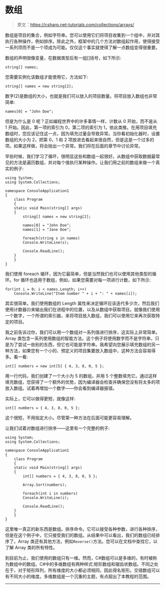 # 数组

> 原文：<https://csharp.net-tutorials.com/collections/arrays/>

数组是项目的集合，例如字符串。您可以使用它们将项目收集到一个组中，并对其执行各种操作，例如排序。除此之外，框架中的几个方法对数组起作用，使得接受一系列项而不是一个项成为可能。仅仅这个事实就使得了解一点数组变得很重要。

数组的声明很像变量，在数据类型后有一组[]括号，如下所示:

```
string[] names;
```

您需要实例化该数组才能使用它，方法如下:

```
string[] names = new string[2];
```

数字(2)是数组的大小，也就是我们可以放入的项目数量。将项目放入数组也非常简单:

<input type="hidden" name="IL_IN_ARTICLE">

```
names[0] = "John Doe";
```

但是为什么是 0 呢？正如编程世界中的许多事情一样，计数从 0 开始，而不是从 1 开始。因此，第一项的索引为 0，第二项的索引为 1，依此类推。在用项目填充数组时，您应该记住这一点，因为填充过量会导致异常。当你看初始化器时，设置数组的大小为 2，把第 0，1 和 2 项放进去看起来很自然，但是这是一个过多的项。如果这样做，将会抛出一个异常。我们将在后面的章节中讨论异常。

早些时候，我们学习了循环，很明显这些和数组一起很好。从数组中获取数据最常见的方法是遍历数组，并对每个值执行某种操作。让我们用之前的数组来做一个真实的例子:

```
using System;
using System.Collections;

namespace ConsoleApplication1
{
    class Program
    {
    static void Main(string[] args)
    {
        string[] names = new string[2];

        names[0] = "John Doe";
        names[1] = "Jane Doe";

        foreach(string s in names)
        Console.WriteLine(s);

        Console.ReadLine();
    }
    }
}
```

我们使用 foreach 循环，因为它最简单，但是当然我们也可以使用其他类型的循环。for 循环也适用于数组，例如，如果您需要对每一项进行计数，如下所示:

```
for(int i = 0; i < names.Length; i++)
    Console.WriteLine("Item number " + i + ": " + names[i]);
```

其实很简单。我们使用数组的 Length 属性来决定循环应该迭代多少次，然后我们使用计数器(I)来输出我们在进程中的位置，以及从数组中获取项目。就像我们使用一个数字，一个所谓的索引器，来将项目放入数组，我们可以使用它来再次获取特定的项目。

我之前告诉过你，我们可以用一个数组对一系列值进行排序，这实际上非常简单。Array 类包含一系列使用数组的智能方法。这个例子将使用数字而不是字符串，只是为了尝试一些别的东西，但它也可能是字符串。我希望向您展示填充数组的另一种方法，如果您有一个小的、预定义的项目集要放入数组中，这种方法会容易得多。看一看:

```
int[] numbers = new int[5] { 4, 3, 8, 0, 5 };
```

用一行代码，我们创建了一个大小为 5 的数组，并用 5 个整数填充它。通过这样填充数组，您获得了一个额外的优势，因为编译器会检查并确保您没有将太多的项放入数组。试着再增加一个数字——你会看到编译器报错。

实际上，它可以做得更短，就像这样:

```
int[] numbers = { 4, 3, 8, 0, 5 };
```

这个很短，不用指定大小。尽管第一种方法在后面可能更容易理解。

让我们试着对数组进行排序——这里有一个完整的例子:

```
using System;
using System.Collections;

namespace ConsoleApplication1
{
    class Program
    {
    static void Main(string[] args)
    {
        int[] numbers = { 4, 3, 8, 0, 5 };

        Array.Sort(numbers);

        foreach(int i in numbers)
        Console.WriteLine(i);

        Console.ReadLine();
    }
    }
}
```

这里唯一真正的新东西是数组。排序命令。它可以接受各种参数，进行各种排序，但是在这个例子中，它只接受我们的数组。从结果中可以看出，我们的数组已经排序了。Array 类还有其他方法，例如`Reverse()`方法。您可以在文档中查找它，以了解 Array 类的所有特性。

到目前为止，我们使用的数组只有一维。然而，C#数组可以是多维的，有时被称为数组中的数组。C#中的多维数组有两种样式:矩形数组和锯齿状数组。不同之处在于，对于矩形阵列，所有维度的大小都必须相同，因此得名矩形。交错数组可以有不同大小的维度。多维数组是一个沉重的主题，有点超出了本教程的范围。

* * *